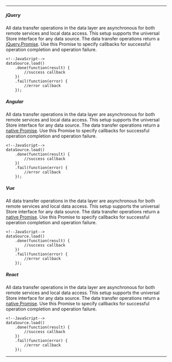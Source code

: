 ---

##### jQuery

All data transfer operations in the data layer are asynchronous for both remote services and local data access. This setup supports the universal Store interface for any data source. The data transfer operations return a <a href="http://api.jquery.com/Types/#Promise" target="_blank">jQuery.Promise</a>. Use this Promise to specify callbacks for successful operation completion and operation failure.

    <!--JavaScript-->
    dataSource.load()
        .done(function(result) {
            //success callback
        })
        .fail(function(error) {
            //error callback
        });

##### Angular

All data transfer operations in the data layer are asynchronous for both remote services and local data access. This setup supports the universal Store interface for any data source. The data transfer operations return a <a href="https://developer.mozilla.org/en-US/docs/Web/JavaScript/Reference/Global_Objects/Promise" target="_blank">native Promise</a>. Use this Promise to specify callbacks for successful operation completion and operation failure.

    <!--JavaScript-->
    dataSource.load()
        .done(function(result) {
            //success callback
        })
        .fail(function(error) {
            //error callback
        });

##### Vue

All data transfer operations in the data layer are asynchronous for both remote services and local data access. This setup supports the universal Store interface for any data source. The data transfer operations return a <a href="https://developer.mozilla.org/en-US/docs/Web/JavaScript/Reference/Global_Objects/Promise" target="_blank">native Promise</a>. Use this Promise to specify callbacks for successful operation completion and operation failure.

    <!--JavaScript-->
    dataSource.load()
        .done(function(result) {
            //success callback
        })
        .fail(function(error) {
            //error callback
        });

##### React

All data transfer operations in the data layer are asynchronous for both remote services and local data access. This setup supports the universal Store interface for any data source. The data transfer operations return a <a href="https://developer.mozilla.org/en-US/docs/Web/JavaScript/Reference/Global_Objects/Promise" target="_blank">native Promise</a>. Use this Promise to specify callbacks for successful operation completion and operation failure.

    <!--JavaScript-->
    dataSource.load()
        .done(function(result) {
            //success callback
        })
        .fail(function(error) {
            //error callback
        });

---